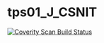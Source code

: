 # tps01_J_CSNIT
<a href="https://scan.coverity.com/projects/wendyzhang1121-tps01_j_csnit">
  <img alt="Coverity Scan Build Status"
       src="https://scan.coverity.com/projects/9583/badge.svg"/>
</a>
